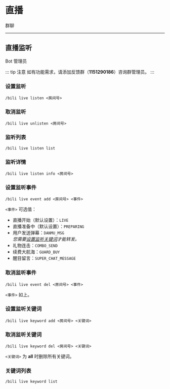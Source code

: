 # 直播
<span class="span-group">群聊</span>

---

## 直播监听
<span class="span-bot-admin">Bot 管理员</span>

::: tip 注意
如有功能需求，请添加反馈群（**1151290186**）咨询群管理员。
:::

### 设置监听
```
/bili live listen <房间号>
```

### 取消监听
```
/bili live unlisten <房间号>
```

### 监听列表
```
/bili live listen list
```

### 监听详情
```
/bili live listen info <房间号>
```

### 设置监听事件
```
/bili live event add <房间号> <事件>
```
`<事件>` 可选值：
- 直播开始（默认设置）：`LIVE`
- 直播准备中（默认设置）：`PREPARING`
- 用户发送弹幕：`DANMU_MSG`
  <br>*您需要[设置监听关键词](#设置监听关键词)才能转发。*
- 礼物连击：`COMBO_SEND`
- 续费大航海：`GUARD_BUY`
- 醒目留言：`SUPER_CHAT_MESSAGE`

### 取消监听事件
```
/bili live event del <房间号> <事件>
```
`<事件>` 如上。

### 设置监听关键词
```
/bili live keyword add <房间号> <关键词>
```

### 取消监听关键词
```
/bili live keyword del <房间号> <关键词>
```
`<关键词>` 为 **all** 时删除所有关键词。

### 关键词列表
```
/bili live keyword list
```